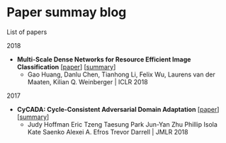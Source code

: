 # Paper summay blog

List of papers

2018
* **Multi-Scale Dense Networks for Resource Efficient Image Classification** [[paper](https://arxiv.org/abs/1703.09844)] [[summary](https://github.com/siddsax/PaperSum/blob/master/Summaries/MSDNet.md)]
  * Gao Huang, Danlu Chen, Tianhong Li, Felix Wu, Laurens van der Maaten, Kilian Q. Weinberger | ICLR 2018

2017
*  **CyCADA: Cycle-Consistent Adversarial Domain Adaptation** [[paper](http://proceedings.mlr.press/v80/hoffman18a/hoffman18a.pdf)] [[summary]()]
   * Judy Hoffman Eric Tzeng Taesung Park Jun-Yan Zhu Phillip Isola Kate Saenko Alexei A. Efros Trevor Darrell | JMLR 2018


